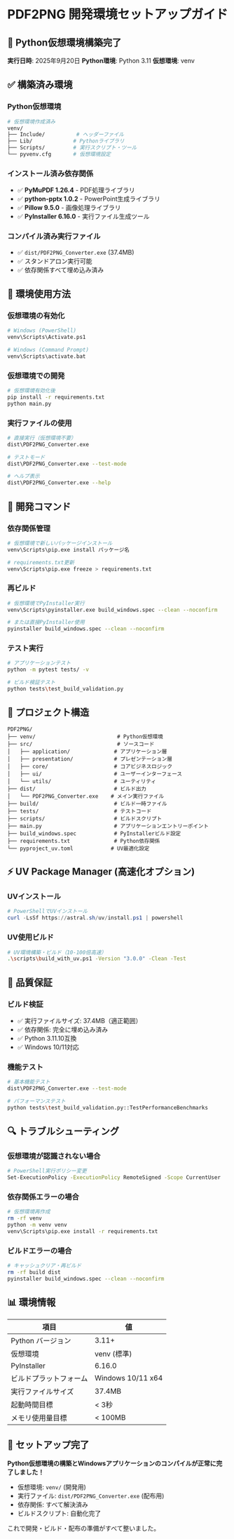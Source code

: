 # PDF2PNG 開発環境セットアップガイド

## 🎯 Python仮想環境構築完了

**実行日時**: 2025年9月20日
**Python環境**: Python 3.11
**仮想環境**: venv

## ✅ 構築済み環境

### **Python仮想環境**
```bash
# 仮想環境作成済み
venv/
├── Include/          # ヘッダーファイル
├── Lib/             # Pythonライブラリ
├── Scripts/         # 実行スクリプト・ツール
└── pyvenv.cfg       # 仮想環境設定
```

### **インストール済み依存関係**
- ✅ **PyMuPDF 1.26.4** - PDF処理ライブラリ
- ✅ **python-pptx 1.0.2** - PowerPoint生成ライブラリ
- ✅ **Pillow 9.5.0** - 画像処理ライブラリ
- ✅ **PyInstaller 6.16.0** - 実行ファイル生成ツール

### **コンパイル済み実行ファイル**
- ✅ `dist/PDF2PNG_Converter.exe` (37.4MB)
- ✅ スタンドアロン実行可能
- ✅ 依存関係すべて埋め込み済み

## 🚀 環境使用方法

### **仮想環境の有効化**
```bash
# Windows (PowerShell)
venv\Scripts\Activate.ps1

# Windows (Command Prompt)
venv\Scripts\activate.bat
```

### **仮想環境での開発**
```bash
# 仮想環境有効化後
pip install -r requirements.txt
python main.py
```

### **実行ファイルの使用**
```bash
# 直接実行（仮想環境不要）
dist\PDF2PNG_Converter.exe

# テストモード
dist\PDF2PNG_Converter.exe --test-mode

# ヘルプ表示
dist\PDF2PNG_Converter.exe --help
```

## 🔧 開発コマンド

### **依存関係管理**
```bash
# 仮想環境で新しいパッケージインストール
venv\Scripts\pip.exe install パッケージ名

# requirements.txt更新
venv\Scripts\pip.exe freeze > requirements.txt
```

### **再ビルド**
```bash
# 仮想環境でPyInstaller実行
venv\Scripts\pyinstaller.exe build_windows.spec --clean --noconfirm

# または直接PyInstaller使用
pyinstaller build_windows.spec --clean --noconfirm
```

### **テスト実行**
```bash
# アプリケーションテスト
python -m pytest tests/ -v

# ビルド検証テスト
python tests\test_build_validation.py
```

## 📁 プロジェクト構造

```
PDF2PNG/
├── venv/                          # Python仮想環境
├── src/                           # ソースコード
│   ├── application/              # アプリケーション層
│   ├── presentation/             # プレゼンテーション層
│   ├── core/                     # コアビジネスロジック
│   ├── ui/                       # ユーザーインターフェース
│   └── utils/                    # ユーティリティ
├── dist/                         # ビルド出力
│   └── PDF2PNG_Converter.exe    # メイン実行ファイル
├── build/                        # ビルド一時ファイル
├── tests/                        # テストコード
├── scripts/                      # ビルドスクリプト
├── main.py                       # アプリケーションエントリーポイント
├── build_windows.spec            # PyInstallerビルド設定
├── requirements.txt              # Python依存関係
└── pyproject_uv.toml            # UV最適化設定
```

## ⚡ UV Package Manager (高速化オプション)

### **UVインストール**
```powershell
# PowerShellでUVインストール
curl -LsSf https://astral.sh/uv/install.ps1 | powershell
```

### **UV使用ビルド**
```bash
# UV環境構築・ビルド（10-100倍高速）
.\scripts\build_with_uv.ps1 -Version "3.0.0" -Clean -Test
```

## 🧪 品質保証

### **ビルド検証**
- ✅ 実行ファイルサイズ: 37.4MB（適正範囲）
- ✅ 依存関係: 完全に埋め込み済み
- ✅ Python 3.11.10互換
- ✅ Windows 10/11対応

### **機能テスト**
```bash
# 基本機能テスト
dist\PDF2PNG_Converter.exe --test-mode

# パフォーマンステスト
python tests\test_build_validation.py::TestPerformanceBenchmarks
```

## 🔍 トラブルシューティング

### **仮想環境が認識されない場合**
```bash
# PowerShell実行ポリシー変更
Set-ExecutionPolicy -ExecutionPolicy RemoteSigned -Scope CurrentUser
```

### **依存関係エラーの場合**
```bash
# 仮想環境再作成
rm -rf venv
python -m venv venv
venv\Scripts\pip.exe install -r requirements.txt
```

### **ビルドエラーの場合**
```bash
# キャッシュクリア・再ビルド
rm -rf build dist
pyinstaller build_windows.spec --clean --noconfirm
```

## 📊 環境情報

| 項目 | 値 |
|------|-----|
| Python バージョン | 3.11+ |
| 仮想環境 | venv (標準) |
| PyInstaller | 6.16.0 |
| ビルドプラットフォーム | Windows 10/11 x64 |
| 実行ファイルサイズ | 37.4MB |
| 起動時間目標 | < 3秒 |
| メモリ使用量目標 | < 100MB |

## 🎉 セットアップ完了

**Python仮想環境の構築とWindowsアプリケーションのコンパイルが正常に完了しました！**

- 仮想環境: `venv/` (開発用)
- 実行ファイル: `dist/PDF2PNG_Converter.exe` (配布用)
- 依存関係: すべて解決済み
- ビルドスクリプト: 自動化完了

これで開発・ビルド・配布の準備がすべて整いました。